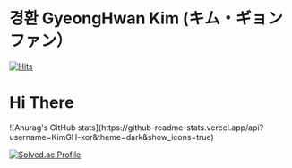 # 경환 GyeongHwan Kim (キム・ギョンファン）
[![Hits](https://hits.seeyoufarm.com/api/count/incr/badge.svg?url=https%3A%2F%2Fgithub.com%2Fchajuhui123&count_bg=%23FFD5D5&title_bg=%23FF7575&icon=&icon_color=%23E7E7E7&title=VISIT&edge_flat=false)](https://hits.seeyoufarm.com)
<br>

<h1>Hi There</h1>
![Anurag's GitHub stats](https://github-readme-stats.vercel.app/api?username=KimGH-kor&theme=dark&show_icons=true)

[![Solved.ac Profile](http://mazassumnida.wtf/api/v2/generate_badge?boj=socoolq)](https://solved.ac/socoolq/)




